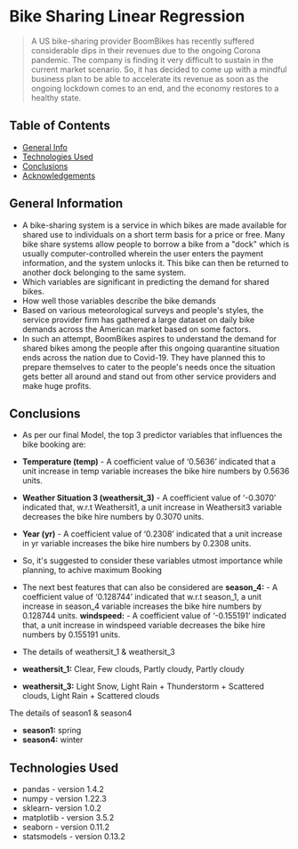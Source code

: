 # Bike Sharing Linear Regression 
> A US bike-sharing provider BoomBikes has recently suffered considerable dips in their revenues due to the ongoing Corona pandemic. The company is finding it very difficult to sustain in the current market scenario. So, it has decided to come up with a mindful business plan to be able to accelerate its revenue as soon as the ongoing lockdown comes to an end, and the economy restores to a healthy state. 


## Table of Contents
* [General Info](#general-information)
* [Technologies Used](#technologies-used)
* [Conclusions](#conclusions)
* [Acknowledgements](#acknowledgements)


## General Information
- A bike-sharing system is a service in which bikes are made available for shared use to individuals on a short term basis for a price or free. Many bike share systems allow people to borrow a bike from a "dock" which is usually computer-controlled wherein the user enters the payment information, and the system unlocks it. This bike can then be returned to another dock belonging to the same system.
- Which variables are significant in predicting the demand for shared bikes.
- How well those variables describe the bike demands
- Based on various meteorological surveys and people's styles, the service provider firm has gathered a large dataset on daily bike demands across the American market based on some factors. 
- In such an attempt, BoomBikes aspires to understand the demand for shared bikes among the people after this ongoing quarantine situation ends across the nation due to Covid-19. They have planned this to prepare themselves to cater to the people's needs once the situation gets better all around and stand out from other service providers and make huge profits.

## Conclusions
- As per our final Model, the top 3 predictor variables that influences the bike booking are: 
- **Temperature (temp)** - A coefficient value of ‘0.5636’ indicated that a unit increase in temp variable increases the bike hire numbers by 0.5636 units. 
- **Weather Situation 3 (weathersit_3)** - A coefficient value of ‘-0.3070’ indicated that, w.r.t Weathersit1, a unit increase in Weathersit3 variable decreases the bike hire numbers by 0.3070 units.
- **Year (yr)** - A coefficient value of ‘0.2308’ indicated that a unit increase in yr variable increases the bike hire numbers by 0.2308 units. 
- So, it's suggested to consider these variables utmost importance while planning, to achive maximum Booking

- The next best features that can also be considered are 
**season_4:** - A coefficient value of ‘0.128744’ indicated that w.r.t season_1, a unit increase in season_4 variable increases the bike hire numbers by 0.128744 units. 
**windspeed:** - A coefficient value of ‘-0.155191’ indicated that, a unit increase in windspeed variable decreases the bike hire numbers by 0.155191 units. 
- The details of weathersit_1 & weathersit_3 
- **weathersit_1:** Clear, Few clouds, Partly cloudy, Partly cloudy
- **weathersit_3:** Light Snow, Light Rain + Thunderstorm + Scattered clouds, Light Rain + Scattered clouds 
 
 
 The details of season1 & season4 
 - **season1:** spring 
 - **season4:** winter


## Technologies Used
- pandas - version 1.4.2
- numpy - version 1.22.3
- sklearn- version 1.0.2
- matplotlib - version 3.5.2
- seaborn - version 0.11.2
- statsmodels - version 0.13.2

